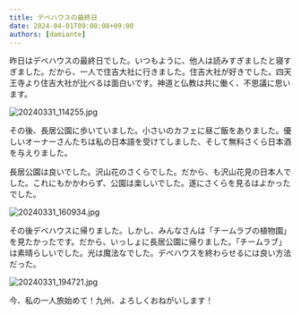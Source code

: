 ```yaml
---
title: デベハウスの最終日
date: 2024-04-01T09:00:08+09:00
authors: [damiante]
---
```

昨日はデベハウスの最終日でした。いつもように、他人は読みすぎましたと寝すぎました。だから、一人で住吉大社に行きました。住吉大社が好きでした。四天王寺より住吉大社が比べるは面白いです。神道と仏教は共に働く、不思議に思います。

![20240331_114255.jpg](https://github.com/devhou-se/www-jp/assets/12438044/1429df17-f4c1-4b5a-b60a-bbd416e37cd6)

その後、長居公園に歩いていました。小さいのカフェに昼ご飯をありました。優しいオーナーさんたちは私の日本語を受けてしました、そして無料さくら日本酒を与えりました。

長居公園は良いでした。沢山花のさくらでした。だから、も沢山花見の日本人でした。これにもかかわらず、公園は楽しいでした。遂にさくらを見るはよかったでした。

![20240331_160934.jpg](https://github.com/devhou-se/www-jp/assets/12438044/e07ef3b8-5191-436a-92ea-d0a938df3a46)

その後デベハウスに帰りました。しかし、みんなさんは「チームラブの植物園」を見たかったです。だから、いっしょに長居公園に帰りました。「チームラブ」は素晴らしいでした。光は魔法なでした。デベハウスを終わらせるには良い方法だった。

![20240331_194721.jpg](https://github.com/devhou-se/www-jp/assets/12438044/b10aeb24-5991-41e3-bb7c-b87655e99dde)

今、私の一人旅始めて！九州、よろしくおねがいします！